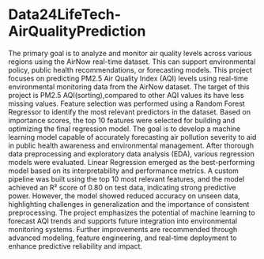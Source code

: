 # Data24LifeTech-AirQualityPrediction
The primary goal is to analyze and monitor air quality levels across various regions using the AirNow real-time dataset. This can support environmental policy, public health recommendations, or forecasting models.
This project focuses on predicting PM2.5 Air Quality Index (AQI) levels using real-time environmental monitoring data from the AirNow dataset.
The target of this project is PM2.5 AQI(sorting),compared to other AQI values its have less missing values.
Feature selection was performed using a Random Forest Regressor to identify the most relevant predictors in the dataset. Based on importance scores, the top 10 features were selected for building and optimizing the final regression model.
The goal is to develop a machine learning model capable of accurately forecasting air pollution severity to aid in public health awareness and environmental management. After thorough data preprocessing and exploratory data analysis (EDA), various regression models were evaluated. 
Linear Regression emerged as the best-performing model based on its interpretability and performance metrics.
A custom pipeline was built using the top 10 most relevant features, and the model achieved an R² score of 0.80 on test data, indicating strong predictive power.
However, the model showed reduced accuracy on unseen data, highlighting challenges in generalization and the importance of consistent preprocessing. 
The project emphasizes the potential of machine learning to forecast AQI trends and supports future integration into environmental monitoring systems.
Further improvements are recommended through advanced modeling, feature engineering, and real-time deployment to enhance predictive reliability and impact.

